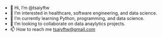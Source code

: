 - 👋 Hi, I’m @tsaiyftw
- 👀 I’m interested in healthcare, software engineering, and data science.
- 🌱 I’m currently learning Python, programming, and data science.
- 💞️ I’m looking to collaborate on data anaylytics projects.
- 📫 How to reach me tsaiyftw@gmail.com

<!---
tsaiyftw/tsaiyftw is a ✨ special ✨ repository because its `README.md` (this file) appears on your GitHub profile.
You can click the Preview link to take a look at your changes.
--->
